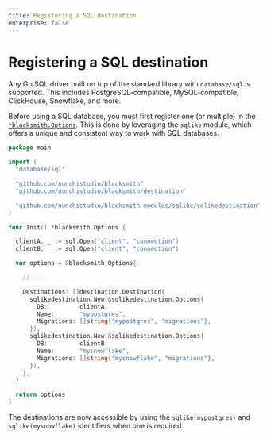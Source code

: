 ```yaml
---
title: Registering a SQL destination
enterprise: false
---
```


# Registering a SQL destination

Any Go SQL driver built on top of the standard library with `database/sql` is
supported. This includes PostgreSQL-compatible, MySQL-compatible, ClickHouse,
Snowflake, and more.

Before using a SQL database, you must first register one (or multiple) in the
[`*blacksmith.Options`](https://pkg.go.dev/github.com/nunchistudio/blacksmith?tab=doc#Options).
This is done by leveraging the `sqlike` module, which offers a unique and
consistent way to work with SQL databases.

```go
package main

import (
  "database/sql"

  "github.com/nunchistudio/blacksmith"
  "github.com/nunchistudio/blacksmith/destination"

  "github.com/nunchistudio/blacksmith-modules/sqlike/sqlikedestination"
)

func Init() *blacksmith.Options {

  clientA, _ := sql.Open("client", "connection")
  clientB, _ := sql.Open("client", "connection")

  var options = &blacksmith.Options{

    // ...

    Destinations: []destination.Destination{
      sqlikedestination.New(&sqlikedestination.Options{
        DB:         clientA,
        Name:       "mypostgres",
        Migrations: []string{"mypostgres", "migrations"},
      }),
      sqlikedestination.New(&sqlikedestination.Options{
        DB:         clientB,
        Name:       "mysnowflake",
        Migrations: []string{"mysnowflake", "migrations"},
      }),
    },
  }

  return options
}

```

The destinations are now accessible by using the `sqlike(mypostgres)` and
`sqlike(mysnowflake)` identifiers when one is required.
